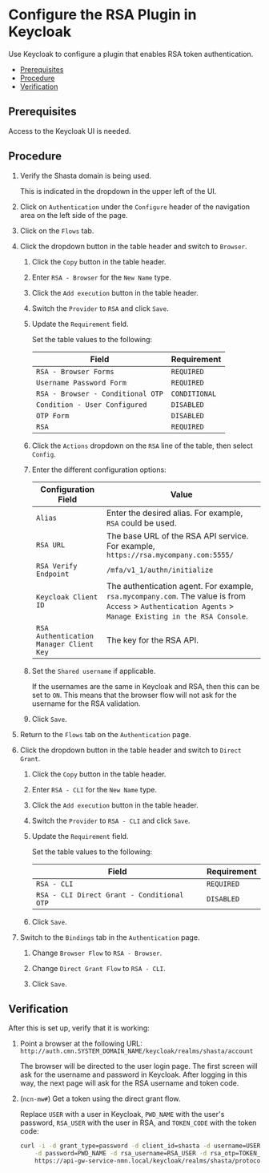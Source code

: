 # Configure the RSA Plugin in Keycloak

Use Keycloak to configure a plugin that enables RSA token authentication.

- [Prerequisites](#prerequisites)
- [Procedure](#procedure)
- [Verification](#verification)

## Prerequisites

Access to the Keycloak UI is needed.

## Procedure

1. Verify the Shasta domain is being used.

    This is indicated in the dropdown in the upper left of the UI.

1. Click on `Authentication` under the `Configure` header of the navigation area on the left side of the page.

1. Click on the `Flows` tab.

1. Click the dropdown button in the table header and switch to `Browser`.

    1. Click the `Copy` button in the table header.

    1. Enter `RSA - Browser` for the `New Name` type.

    1. Click the `Add execution` button in the table header.

    1. Switch the `Provider` to `RSA` and click `Save`.

    1. Update the `Requirement` field.

        Set the table values to the following:

        |Field|Requirement|
        |-----|-----------|
        |`RSA - Browser Forms`|`REQUIRED`|
        |`Username Password Form`|`REQUIRED`|
        |`RSA - Browser - Conditional OTP`|`CONDITIONAL`|
        |`Condition - User Configured`|`DISABLED`|
        |`OTP Form`|`DISABLED`|
        |`RSA`|`REQUIRED`|

    1. Click the `Actions` dropdown on the `RSA` line of the table, then select `Config`.

    1. Enter the different configuration options:

        | Configuration Field                   | Value                                                        |
        | ------------------------------------- | ------------------------------------------------------------ |
        | `Alias`                                 | Enter the desired alias. For example, `RSA` could be used.   |
        | `RSA URL`                               | The base URL of the RSA API service. For example, `https://rsa.mycompany.com:5555/` |
        | `RSA Verify Endpoint`                   | `/mfa/v1_1/authn/initialize`                                 |
        | `Keycloak Client ID`                    | The authentication agent. For example, `rsa.mycompany.com`. The value is from `Access` \> `Authentication Agents` \> `Manage Existing in the RSA Console`. |
        | `RSA Authentication Manager Client Key` | The key for the RSA API.                                     |

    1. Set the `Shared username` if applicable.

       If the usernames are the same in Keycloak and RSA, then this can be set to `ON`. This means that the browser flow will not ask for the username for the RSA validation.

    1. Click `Save`.

1. Return to the `Flows` tab on the `Authentication` page.

1. Click the dropdown button in the table header and switch to `Direct Grant`.

    1. Click the `Copy` button in the table header.

    1. Enter `RSA - CLI` for the `New Name` type.

    1. Click the `Add execution` button in the table header.

    1. Switch the `Provider` to `RSA - CLI` and click `Save`.

    1. Update the `Requirement` field.

        Set the table values to the following:

        |Field|Requirement|
        |-----|-----------|
        |`RSA - CLI`|`REQUIRED`|
        |`RSA - CLI Direct Grant - Conditional OTP`|`DISABLED`|

    1. Click `Save`.

1. Switch to the `Bindings` tab in the `Authentication` page.

    1. Change `Browser Flow` to `RSA - Browser`.

    1. Change `Direct Grant Flow` to `RSA - CLI`.

    1. Click `Save`.

## Verification

After this is set up, verify that it is working:

1. Point a browser at the following URL: `http://auth.cmn.SYSTEM_DOMAIN_NAME/keycloak/realms/shasta/account`

    The browser will be directed to the user login page. The first screen will ask for the username and password in Keycloak. After logging in this way, the next page will ask for the RSA username and token code.

1. (`ncn-mw#`) Get a token using the direct grant flow.

    Replace `USER` with a user in Keycloak, `PWD_NAME` with the user's password, `RSA_USER` with the user in RSA, and `TOKEN_CODE` with the token code:

    ```bash
    curl -i -d grant_type=password -d client_id=shasta -d username=USER \
        -d password=PWD_NAME -d rsa_username=RSA_USER -d rsa_otp=TOKEN_CODE \
        https://api-gw-service-nmn.local/keycloak/realms/shasta/protocol/openid-connect/token
    ```
